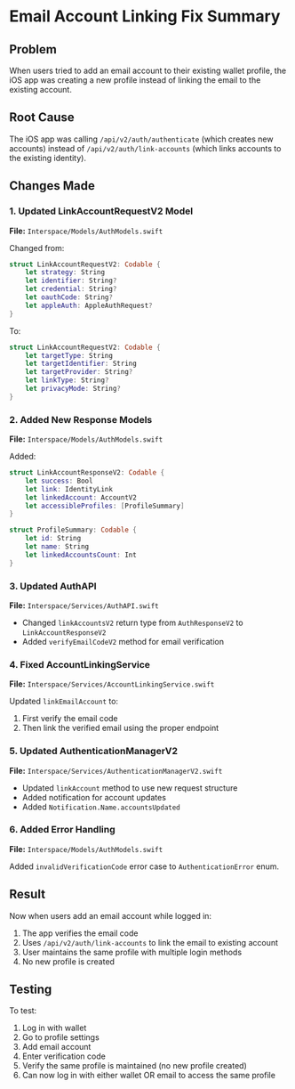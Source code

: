 # Email Account Linking Fix Summary

## Problem
When users tried to add an email account to their existing wallet profile, the iOS app was creating a new profile instead of linking the email to the existing account.

## Root Cause
The iOS app was calling `/api/v2/auth/authenticate` (which creates new accounts) instead of `/api/v2/auth/link-accounts` (which links accounts to the existing identity).

## Changes Made

### 1. Updated LinkAccountRequestV2 Model
**File:** `Interspace/Models/AuthModels.swift`

Changed from:
```swift
struct LinkAccountRequestV2: Codable {
    let strategy: String
    let identifier: String?
    let credential: String?
    let oauthCode: String?
    let appleAuth: AppleAuthRequest?
}
```

To:
```swift
struct LinkAccountRequestV2: Codable {
    let targetType: String
    let targetIdentifier: String
    let targetProvider: String?
    let linkType: String?
    let privacyMode: String?
}
```

### 2. Added New Response Models
**File:** `Interspace/Models/AuthModels.swift`

Added:
```swift
struct LinkAccountResponseV2: Codable {
    let success: Bool
    let link: IdentityLink
    let linkedAccount: AccountV2
    let accessibleProfiles: [ProfileSummary]
}

struct ProfileSummary: Codable {
    let id: String
    let name: String
    let linkedAccountsCount: Int
}
```

### 3. Updated AuthAPI
**File:** `Interspace/Services/AuthAPI.swift`

- Changed `linkAccountsV2` return type from `AuthResponseV2` to `LinkAccountResponseV2`
- Added `verifyEmailCodeV2` method for email verification

### 4. Fixed AccountLinkingService
**File:** `Interspace/Services/AccountLinkingService.swift`

Updated `linkEmailAccount` to:
1. First verify the email code
2. Then link the verified email using the proper endpoint

### 5. Updated AuthenticationManagerV2
**File:** `Interspace/Services/AuthenticationManagerV2.swift`

- Updated `linkAccount` method to use new request structure
- Added notification for account updates
- Added `Notification.Name.accountsUpdated`

### 6. Added Error Handling
**File:** `Interspace/Models/AuthModels.swift`

Added `invalidVerificationCode` error case to `AuthenticationError` enum.

## Result
Now when users add an email account while logged in:
1. The app verifies the email code
2. Uses `/api/v2/auth/link-accounts` to link the email to existing account
3. User maintains the same profile with multiple login methods
4. No new profile is created

## Testing
To test:
1. Log in with wallet
2. Go to profile settings
3. Add email account
4. Enter verification code
5. Verify the same profile is maintained (no new profile created)
6. Can now log in with either wallet OR email to access the same profile